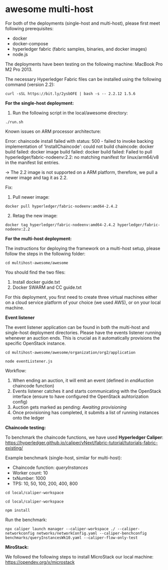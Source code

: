 # awesome multi-host

For both of the deployments (single-host and multi-host), please first meet following prerequisites:

 * docker
 * docker-compose
 * hyperledger fabric (fabric samples, binaries, and docker images)
 * node.js

The deployments have been testing on the following machine: MacBook Pro M2 Pro 2013.

The necessary Hyperledger Fabric files can be installed using the following command (version 2.2):

```
curl -sSL https://bit.ly/2ysbOFE | bash -s -- 2.2.12 1.5.6
```

**For the single-host deployment:**

1. Run the following script in the local/awesome directory:

```
./run.sh
```

Known issues on ARM processor architecture:

Error: chaincode install failed with status: 500 - failed to invoke backing implementation of 'InstallChaincode': could not build chaincode: docker build failed: docker image build failed: docker build failed: Failed to pull hyperledger/fabric-nodeenv:2.2: no matching manifest for linux/arm64/v8 in the manifest list entries.

-> The 2.2 image is not supported on a ARM platform, therefore, we pull a newer image and tag it as 2.2.

Fix: 

1. Pull newer image:
```
docker pull hyperledger/fabric-nodeenv:amd64-2.4.2
```

2. Retag the new image:
```
docker tag hyperledger/fabric-nodeenv:amd64-2.4.2 hyperledger/fabric-nodeenv:2.2
```


**For the multi-host deployment:**

The instructions for deploying the framework on a multi-host setup, please follow the steps in the following folder:

```
cd multihost-awesome/awesome
```

You should find the two files:

1. Install docker guide.txt
2. Docker SWARM and CC guide.txt

For this deployment, you first need to create three virtual machines either on a cloud service platform of your choice (we used AWS), or on your local machine.

**Event listener**

The event listener application can be found in both the multi-host and single-host deployment directories.
Please have the events listener running whenever an auction ends. This is crucial as it automatically provisions the specific OpenStack instance.

```
cd multihost-awesome/awesome/organization/org2/application
```

```
node eventListener.js
```

Workflow:

1. When ending an auction, it will emit an event (defined in *endAuction* chaincode function)
2. Events listener catches it and starts communicating with the OpenStack interface (ensure to have configured the OpenStack auhtorization config)
3. Auction gets marked as pending: *Awaiting provisioning*
4. Once provisioning has completed, it submits a list of running instances onto the ledger

**Chaincode testing:**

To benchmark the chaincode functions, we have used **Hyperledger Caliper**: https://hyperledger.github.io/caliper/vNext/fabric-tutorial/tutorials-fabric-existing/

Example benchmark (single-host, similar for multi-host):

* Chaincode function: *queryInstances*
* Worker count: 10
* txNumber: 1000
* TPS: 10, 50, 100, 200, 400, 800

```
cd local/caliper-workspace
```

```
cd local/caliper-workspace
```

```
npm install
```
Run the benchmark:
```
npx caliper launch manager --caliper-workspace ./ --caliper-networkconfig networks/networkConfig.yaml --caliper-benchconfig benchmarks/queryInstancesWk10.yaml --caliper-flow-only-test
```


**MiroStack:**

We followed the following steps to install MicroStack our local machine: https://opendev.org/x/microstack

